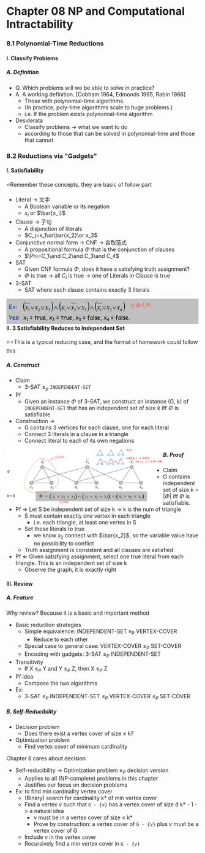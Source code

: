 # Chapter 08 NP and Computational Intractability

### 8.1 Polynomial-Time Reductions

#### I. Classify Problems

##### A. Definition

+ Q. Which problems will we be able to solve in practice?
+ A. A working definition. [Cobham 1964, Edmonds 1965, Rabin 1966]  
  + Those with polynomial-time algorithms. 
  + (In practice, poly-time  algorithms scale to huge problems.)
  + i.e. If the problem exists polynomial-time algorithm 
+ Desiderata
  + Classify problems  ->  what we want to do
  + according to those that can be solved in polynomial-time and those that cannot

### 8.2 Reductions via "Gadgets"

#### I. Satisfiability

⭐Remember these concepts, they are basic of follow part

+ Literal	->	文字
  + A Boolean variable or its negation
  + $x_i$ or $\bar{x_i}$
+ Clause   ->    子句
  + A disjunction of literals
  + $C_j=x_1\or\bar{x_2}\or x_3$
+ Conjunctive normal form    ->    CNF    ->    合取范式
  + A propositional formula $\Phi$ that is the conjunction of clauses
  + $\Phi=C_1\and C_2\and C_3\and C_4$
+ SAT
  + Given CNF formula $\Phi$, does it have a satisfying truth assignment?
  + $\Phi$ is true    ->    all $C_i$ is true    ->    one of Literals in Clause is true
+ 3-SAT
  + SAT where each clause contains exactly 3 literals

<img src="./Image/Slide7.20.png" alt="Slide7.20" align='left' style="zoom: 60%;" />

#### II. 3 Satisfiability Reduces to Independent Set

⭐⭐This is a typical reducing case, and the format of homework could follow this

##### A. Construct

+ Claim
  + 3-SAT $\leq_p$  `INDEPENDENT-SET`
+ Pf
  + Given an instance $\Phi$ of 3-SAT, we construct an instance (G, k) of  `INDEPENDENT-SET` that has an independent set of size k iff $\Phi$ is satisfiable
+ Construction    ->    
  + G contains 3 vertices for each clause, one for each literal
  + Connect 3 literals in a clause in a triangle
  + Connect literal to each of its own negations

<img src="./Image/Slide7.21.png" alt="Slide7.20" align='left' style="zoom: 40%;" />

##### B. Proof

+ Claim
  + G contains independent set of size k = |$\Phi$| iff $\Phi$ is satisfiable.
+ Pf    $\Rightarrow$    Let S be independent set of size k    ->    k is the num of triangle
  + S must contain exactly one vertex in each triangle
    + i.e. each triangle, at least one vertex in S
  + Set these literals to true
    + we know $x_2$ connect with $\bar{x_2}$, so the variable value have no possibility to conflict
  + Truth assignment is consistent and all clauses are satisfied
+ Pf    $\Leftarrow$    Given satisfying assignment, select one true literal from each  triangle. This is an independent set of size k
  + Observe the graph, it is exactly right

#### III. Review

##### A. Feature

Why review? Because it is a basic and important method

+ Basic reduction strategies
  + Simple equivalence: INDEPENDENT-SET $\equiv_P$ VERTEX-COVER
    + Reduce to each other
  + Special case to general case: VERTEX-COVER $\leq_P$ SET-COVER
  + Encoding with gadgets: 3-SAT $\leq_P$ INDEPENDENT-SET
+ Transitivity
  + If X $\leq_P$ Y and Y $\leq_P$ Z, then X $\leq_P$ Z
+ Pf idea
  + Compose the two algorithms
+ Ex: 
  + 3-SAT $\leq_P$ INDEPENDENT-SET $\leq_P$ VERTEX-COVER $\leq_P$ SET-COVER

##### B. Self-Reducibility

+ Decision problem
  + Does there exist a vertex cover of size $\leq$ k?
+ Optimization problem
  + Find vertex cover of minimum cardinality

Chapter 8 cares about decision

+ Self-reducibility    ->    Optimization problem $\leq_P$ decision version
  + Applies to all (NP-complete) problems in this chapter
  + Justifies our focus on decision problems
+ Ex: to find min cardinality vertex cover
  + (Binary) search for cardinality k* of min vertex cover
  + Find a vertex v such that `G - {v}` has a vertex cover of size d k* - 1    ->    a natural idea
    + v must be in a vertex cover of size $\leq$ k*
    + Prove by construction: a vertex cover of `G - {v}` plus v must be a  vertex cover of G
  + Include v in the vertex cover
  + Recursively find a min vertex cover in `G - {v}`

